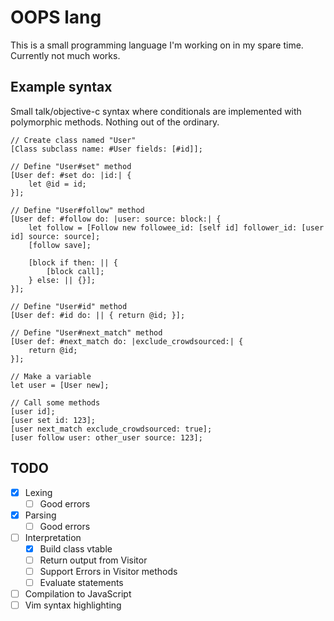 # OOPS lang

This is a small programming language I'm working on in my spare time. Currently not much works.

## Example syntax

Small talk/objective-c syntax where conditionals are implemented with polymorphic methods. Nothing out of the ordinary.

```
// Create class named "User"
[Class subclass name: #User fields: [#id]];

// Define "User#set" method
[User def: #set do: |id:| {
    let @id = id;
}];

// Define "User#follow" method
[User def: #follow do: |user: source: block:| {
    let follow = [Follow new followee_id: [self id] follower_id: [user id] source: source];
    [follow save];

    [block if then: || {
        [block call];
    } else: || {}];
}];

// Define "User#id" method
[User def: #id do: || { return @id; }];

// Define "User#next_match" method
[User def: #next_match do: |exclude_crowdsourced:| {
    return @id;
}];

// Make a variable
let user = [User new];

// Call some methods
[user id];
[user set id: 123];
[user next_match exclude_crowdsourced: true];
[user follow user: other_user source: 123];
```

## TODO

- [x] Lexing
    - [ ] Good errors
- [x] Parsing
    - [ ] Good errors
- [ ] Interpretation
    - [x] Build class vtable
    - [ ] Return output from Visitor
    - [ ] Support Errors in Visitor methods
    - [ ] Evaluate statements
- [ ] Compilation to JavaScript
- [ ] Vim syntax highlighting
